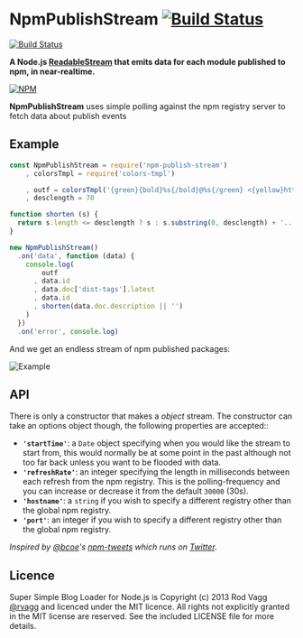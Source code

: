 # NpmPublishStream [![Build Status](https://secure.travis-ci.org/rvagg/npm-publish-stream.png)](http://travis-ci.org/rvagg/npm-publish-stream)

[![Build Status](https://secure.travis-ci.org/rvagg/npm-publish-stream.png)](http://travis-ci.org/rvagg/npm-publish-stream)

**A Node.js [ReadableStream](http://nodejs.org/docs/latest/api/stream.html#stream_class_stream_readable) that emits data for each module published to npm, in near-realtime.**

[![NPM](https://nodei.co/npm/npm-publish-stream.svg)](https://nodei.co/npm/npm-publish-stream/)


**NpmPublishStream** uses simple polling against the npm registry server to fetch data about publish events

## Example

```js
const NpmPublishStream = require('npm-publish-stream')
    , colorsTmpl = require('colors-tmpl')

    , outf = colorsTmpl('{green}{bold}%s{/bold}@%s{/green} <{yellow}http://npm.im/%s{/yellow}>: %s')
    , desclength = 70

function shorten (s) {
  return s.length <= desclength ? s : s.substring(0, desclength) + '...'
}

new NpmPublishStream()
  .on('data', function (data) {
    console.log(
        outf
      , data.id
      , data.doc['dist-tags'].latest
      , data.id
      , shorten(data.doc.description || '')
    )
  })
  .on('error', console.log)
```

And we get an endless stream of npm published packages:

![Example](http://js.vagg.org/github/npm-publish-stream-example.png?)

## API

There is only a constructor that makes a *object* stream. The constructor can take an options object though, the following properties are accepted::

 * <b><code>'startTime'</code></b>: a `Date` object specifying when you would like the stream to start from, this would normally be at some point in the past although not too far back unless you want to be flooded with data.
 * <b><code>'refreshRate'</code></b>: an integer specifying the length in milliseconds between each refresh from the npm registry. This is the polling-frequency and you can increase or decrease it from the default `30000` (30s).
 * <b><code>'hostname'</code></b>: a `string` if you wish to specify a different registry other than the global npm registry.
 * <b><code>'port'</code></b>: an integer if you wish to specify a different registry other than the global npm registry.

*Inspired by [@bcoe](https://github.com/bcoe)'s [npm-tweets](https://github.com/bcoe/npm-tweets/) which runs on [Twitter](https://twitter.com/nodenpm).*

## Licence

Super Simple Blog Loader for Node.js is Copyright (c) 2013 Rod Vagg [@rvagg](https://twitter.com/rvagg) and licenced under the MIT licence. All rights not explicitly granted in the MIT license are reserved. See the included LICENSE file for more details.
